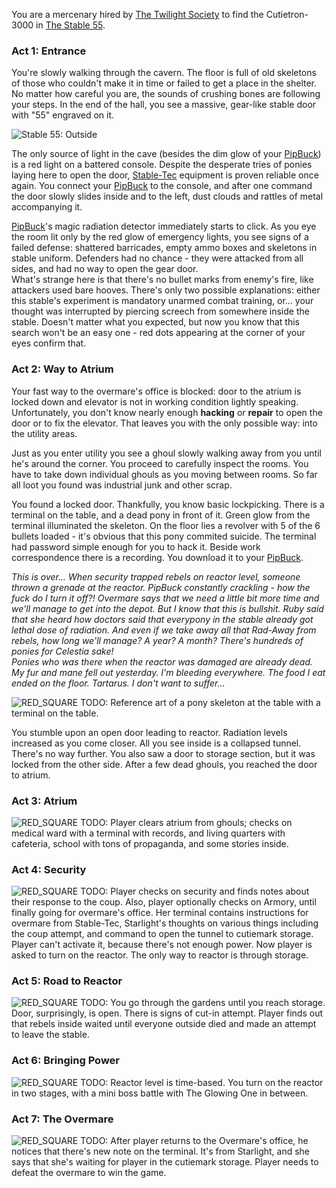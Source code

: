 You are a mercenary hired by [The Twilight Society] to find the Cutietron-3000 in [The Stable 55][Stable 55].

### Act 1: Entrance ###

You're slowly walking through the cavern. The floor is full of old skeletons of those who couldn't make it in time or failed to get a place in the shelter. No matter how careful you are, the sounds of crushing bones are following your steps. In the end of the hall, you see a massive, gear-like stable door with "55" engraved on it.  

![Stable 55: Outside](References/Stable55CavernWithSkeletons.jpg)

The only source of light in the cave (besides the dim glow of your [PipBuck]) is a red light on a battered console. Despite the desperate tries of ponies laying here to open the door, [Stable-Tec] equipment is proven reliable once again. You connect your [PipBuck] to the console, and after one command the door slowly slides inside and to the left, dust clouds and rattles of metal accompanying it.  

[PipBuck]'s magic radiation detector immediately starts to click. As you eye the room lit only by the red glow of emergency lights, you  see signs of a failed defense: shattered barricades, empty ammo boxes and skeletons in stable uniform. Defenders had no chance - they were attacked from all sides, and had no way to open the gear door.  
What's strange here is that there's no bullet marks from enemy's fire, like attackers used bare hooves. There's only two possible explanations: either this stable's experiment is mandatory unarmed combat training, or... your thought was interrupted by piercing screech from somewhere inside the stable. Doesn't matter what you expected, but now you know that this search won't be an easy one - red dots appearing at the corner of your eyes confirm that.  

### Act 2: Way to Atrium ###

Your fast way to the overmare's office is blocked: door to the atrium is locked down and elevator is not in working condition lightly speaking. Unfortunately, you don't know nearly enough **hacking** or **repair** to open the door or to fix the elevator. That leaves you with the only possible way: into the utility areas.  

Just as you enter utility you see a ghoul slowly walking away from you until he's around the corner. You proceed to carefully inspect the rooms. You have to take down individual ghouls as you moving between rooms. So far all loot you found was industrial junk and other scrap.  

You found a locked door. Thankfully, you know basic lockpicking. There is a terminal on the table, and a dead pony in front of it. Green glow from the terminal illuminated the skeleton. On the floor lies a revolver with 5 of the 6 bullets loaded - it's obvious that this pony commited suicide. The terminal had password simple enough for you to hack it. Beside work correspondence there is a recording. You download it to your [PipBuck].  

*This is over... When security trapped rebels on reactor level, someone thrown a grenade at the reactor. PipBuck constantly crackling - how the fuck do I turn it off?! Overmare says that we need a little bit more time and we'll manage to get into the depot. But I know that this is bullshit. Ruby said that she heard how doctors said that everypony in the stable already got lethal dose of radiation. And even if we take away all that Rad-Away from rebels, how long we'll manage? A year? A month? There's hundreds of ponies for Celestia sake!*  
*Ponies who was there when the reactor was damaged are already dead. My fur and mane fell out yesterday. I'm bleeding everywhere. The food I eat ended on the floor. Tartarus. I don't want to suffer...*  

![RED_SQUARE] TODO: Reference art of a pony skeleton at the table with a terminal on the table.  

You stumble upon an open door leading to reactor. Radiation levels increased as you come closer. All you see inside is a collapsed tunnel. There's no way further. You also saw a door to storage section, but it was locked from the other side. After a few dead ghouls, you reached the door to atrium.  

### Act 3: Atrium ###

![RED_SQUARE] TODO: Player clears atrium from ghouls; checks on medical ward with a terminal with records, and living quarters with cafeteria, school with tons of propaganda, and some stories inside.  

### Act 4: Security ###

![RED_SQUARE] TODO: Player checks on security and finds notes about their response to the coup. Also, player optionally checks on Armory, until finally going for overmare's office. Her terminal contains instructions for overmare from Stable-Tec, Starlight's thoughts on various things including the coup attempt, and command to open the tunnel to cutiemark storage. Player can't activate it, because there's not enough power. Now player is asked to turn on the reactor. The only way to reactor is through storage.  

### Act 5: Road to Reactor ###

![RED_SQUARE] TODO: You go through the gardens until you reach storage. Door, surprisingly, is open. There is signs of cut-in attempt. Player finds out that rebels inside waited until everyone outside died and made an attempt to leave the stable.  

### Act 6: Bringing Power ###

![RED_SQUARE] TODO: Reactor level is time-based. You turn on the reactor in two stages, with a mini boss battle with The Glowing One in between.  

### Act 7: The Overmare ###

![RED_SQUARE] TODO: After player returns to the Overmare's office, he notices that there's new note on the terminal. It's from Starlight, and she says that she's waiting for player in the cutiemark storage. Player needs to defeat the overmare to win the game.  

[//]: # (Project links)
[Stable 55]: Locations/Stable55.md

[//]: # (External links)
[The Twilight Society]: https://falloutequestria.fandom.com/wiki/Twilight_Society
[Stable-Tec]: https://falloutequestria.fandom.com/wiki/Stable-Tec
[PipBuck]: https://falloutequestria.fandom.com/wiki/PipBuck

[//]: # (Debug stuff)
[RED_SQUARE]: https://placehold.it/15/f03c15/000000?text=+

